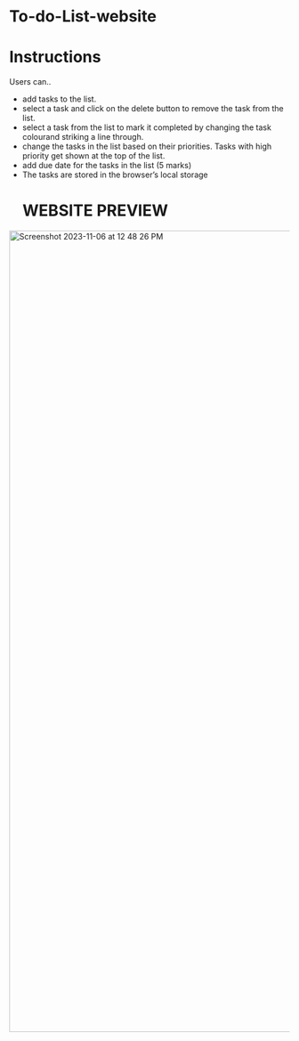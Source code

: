 # To-do-List-website
# Instructions
Users can..
- add tasks to the list.
- select a task and click on the delete button to remove the task from
the list.
- select a task from the list to mark it completed by changing the task colourand striking a line through.
-  change the tasks in the list based on their priorities. Tasks with
high priority get shown at the top of the list.
- add due date for the tasks in the list (5 marks)
 - The tasks are stored in the browser’s local storage
   # WEBSITE PREVIEW
<img width="1440" alt="Screenshot 2023-11-06 at 12 48 26 PM" src="https://github.com/malykasardar/To-do-List-website/assets/121200777/99b90849-efe1-4ff9-9467-8f702fc5552a">


